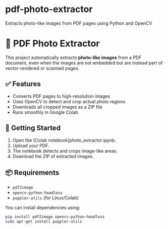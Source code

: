 # pdf-photo-extractor
Extracts photo-like images from PDF pages using Python and OpenCV
# 📸 PDF Photo Extractor

This project automatically extracts **photo-like images** from a PDF document, even when the images are not embedded but are instead part of vector-rendered or scanned pages.

## ✅ Features

- Converts PDF pages to high-resolution images
- Uses OpenCV to detect and crop actual photo regions
- Downloads all cropped images as a ZIP file
- Runs smoothly in Google Colab

## 🚀 Getting Started

1. Open the [Colab notebook]photo_extractor.ipynb.
2. Upload your PDF.
3. The notebook detects and crops image-like areas.
4. Download the ZIP of extracted images.

## 📦 Requirements

- `pdf2image`
- `opencv-python-headless`
- `poppler-utils` (for Linux/Colab)

You can install dependencies using:

```bash
pip install pdf2image opencv-python-headless
sudo apt-get install poppler-utils

